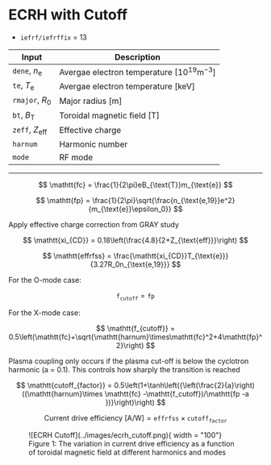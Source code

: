 # ECRH with Cutoff

- `iefrf/iefrffix` = 13

| Input | Description |
|-------|-------------|
| `dene`, $n_{\text{e}}$ | Avergae electron temperature $\left[10^{19}\text{m}^{-3}\right]$ |
| `te`, $T_{\text{e}}$ | Avergae electron temperature $\left[\text{keV}\right]$ |
| `rmajor`, $R_0$ | Major radius $\left[\text{m}\right]$ |
| `bt`, $B_{\text{T}}$ | Toroidal magnetic field $\left[\text{T}\right]$ |
| `zeff`, $Z_{\text{eff}}$ | Effective charge |
| `harnum` | Harmonic number |
| `mode` | RF mode |

----



$$
\mathtt{fc} = \frac{1}{2\pi}eB_{\text{T}}m_{\text{e}}
$$

$$
\mathtt{fp} = \frac{1}{2\pi}\sqrt{\frac{n_{\text{e,19}}e^2}{m_{\text{e}}\epsilon_0}}
$$

Apply effective charge correction from GRAY study

$$
\mathtt{xi_{CD}} = 0.18\left(\frac{4.8}{2+Z_{\text{eff}}}\right)
$$

$$
\mathtt{effrfss} = \frac{\mathtt{xi_{CD}}T_{\text{e}}}{3.27R_0n_{\text{e,19}}}
$$
                
For the O-mode case:

$$
\mathtt{f_{cutoff}} = \mathtt{fp}
$$

For the X-mode case:

$$
\mathtt{f_{cutoff}} = 0.5\left(\mathtt{fc}+\sqrt{\mathtt{harnum}\times\mathtt{fc}^2+4\mathtt{fp}^2}\right)
$$
               
Plasma coupling only occurs if the plasma cut-off is below the cyclotron harmonic
(a = 0.1).  This controls how sharply the transition is reached
                
$$
\mathtt{cutoff_{factor}} = 0.5\left(1+\tanh\left({\left(\frac{2}{a}\right)((\mathtt{harnum}\times \mathtt{fc} -\mathtt{f_cutoff})/\mathtt{fp -a })}\right)\right)
$$

$$
\text{Current drive efficiency [A/W]} = \mathtt{effrfss} \times \mathtt{cutoff_{factor}}
$$

<figure markdown>
![ECRH Cutoff](../images/ecrh_cutoff.png){ width = "100"}
<figcaption>Figure 1: The variation in current drive efficiency as a function of toroidal magnetic field at different harmonics and modes </figcaption>
</figure>